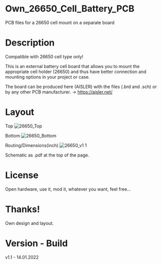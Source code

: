 # Own_26650_Cell_Battery_PCB

PCB files for a 26650 cell mount on a separate board

# Description

Compatible with 26650 cell type only!

This is an external battery cell board that allows you to mount the appropriate cell holder (26650) and thus have better connection and mounting options in your project or case.

The board can be produced here (AISLER) with the files (.brd and .sch) or by any other PCB manufacturer. -> https://aisler.net/

# Layout

Top
![26650_Top](https://user-images.githubusercontent.com/88975406/150597228-935405c7-6ecf-4b5b-be67-7aecc8234eff.png)

Bottom
![26650_Bottom](https://user-images.githubusercontent.com/88975406/150597221-2e2ce24a-988a-457f-964b-6c2f5e08215b.png)

Routing/Dimensions(inch)
![26650_v1 1](https://user-images.githubusercontent.com/88975406/150597199-2a7d0f0c-00e7-4ced-a4f4-c21b2074927e.png)

Schematic as .pdf at the top of the page.

# License

Open hardware, use it, mod it, whatever you want, feel free...

# Thanks!

Own design and layout.

# Version - Build

v1.1 - 14.01.2022
